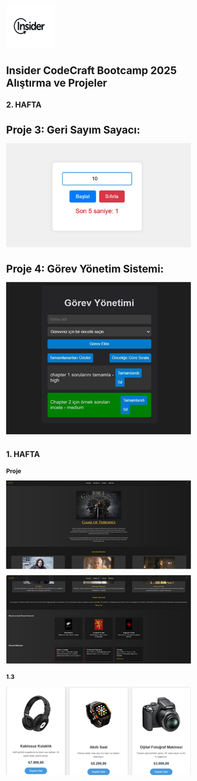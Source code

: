 
<img src="./screenshots/insider-1.jpg" alt="Example Image" width="130" height="120">

# Insider CodeCraft Bootcamp 2025 Alıştırma ve Projeler

## 2. HAFTA

# Proje 3: Geri Sayım Sayacı:
![Example Image](./screenshots/Proje2_3.jpg)

# Proje 4: Görev Yönetim Sistemi:
![Example Image](./screenshots/Proje2_4.jpg)


#
## 1. HAFTA

### Proje
![Example Image](./screenshots/proje_1.jpg)

![Example Image](./screenshots/proje_1.2.jpg)

### 1.3
![Example Image](./screenshots/1.3.jpg)

